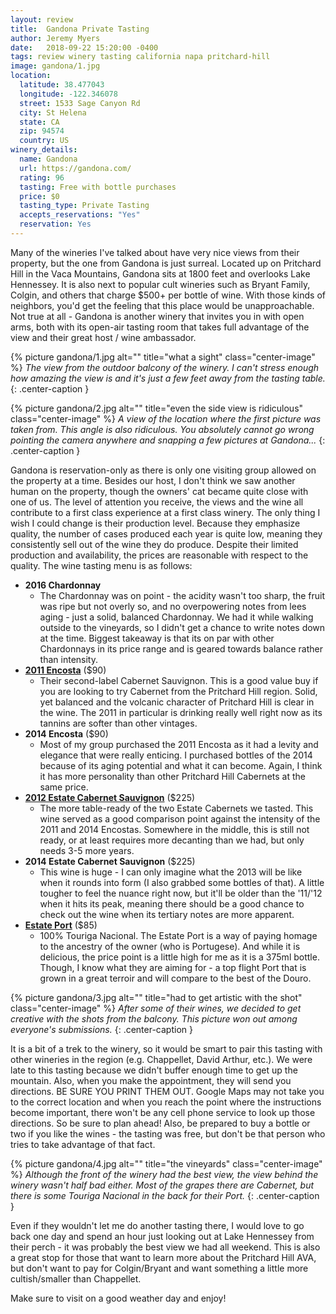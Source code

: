 ```yaml
---
layout: review
title:  Gandona Private Tasting
author: Jeremy Myers
date:   2018-09-22 15:20:00 -0400
tags: review winery tasting california napa pritchard-hill
image: gandona/1.jpg
location:
  latitude: 38.477043
  longitude: -122.346078
  street: 1533 Sage Canyon Rd
  city: St Helena
  state: CA
  zip: 94574
  country: US
winery_details:
  name: Gandona
  url: https://gandona.com/
  rating: 96
  tasting: Free with bottle purchases
  price: $0
  tasting_type: Private Tasting
  accepts_reservations: "Yes"
  reservation: Yes
---
```

Many of the wineries I've talked about have very nice views from their property, but the one from Gandona is just surreal.  Located up on Pritchard Hill in the Vaca Mountains, Gandona sits at 1800 feet and overlooks Lake Hennessey.  It is also next to popular cult wineries such as Bryant Family, Colgin, and others that charge $500+ per bottle of wine.  With those kinds of neighbors, you'd get the feeling that this place would be unapproachable.  Not true at all - Gandona is another winery that invites you in with open arms, both with its open-air tasting room that takes full advantage of the view and their great host / wine ambassador.

{% picture gandona/1.jpg alt="" title="what a sight" class="center-image" %}
*The view from the outdoor balcony of the winery.  I can't stress enough how amazing the view is and it's just a few feet away from the tasting table.*
{: .center-caption }

{% picture gandona/2.jpg alt="" title="even the side view is ridiculous" class="center-image" %}
*A view of the location where the first picture was taken from.  This angle is also ridiculous.  You absolutely cannot go wrong pointing the camera anywhere and snapping a few pictures at Gandona...*
{: .center-caption }

Gandona is reservation-only as there is only one visiting group allowed on the property at a time.  Besides our host, I don't think we saw another human on the property, though the owners' cat became quite close with one of us.  The level of attention you receive, the views and the wine all contribute to a first class experience at a first class winery.  The only thing I wish I could change is their production level.  Because they emphasize quality, the number of cases produced each year is quite low, meaning they consistently sell out of the wine they do produce.  Despite their limited production and availability, the prices are reasonable with respect to the quality.  The wine tasting menu is as follows:

* **2016 Chardonnay**
  * The Chardonnay was on point - the acidity wasn't too sharp, the fruit was ripe but not overly so, and no overpowering notes from lees aging - just a solid, balanced Chardonnay.  We had it while walking outside to the vineyards, so I didn't get a chance to write notes down at the time.  Biggest takeaway is that its on par with other Chardonnays in its price range and is geared towards balance rather than intensity. 
* [**2011 Encosta**](https://gandona.com/wine/#encosta) ($90)
  * Their second-label Cabernet Sauvignon.  This is a good value buy if you are looking to try Cabernet from the Pritchard Hill region.  Solid, yet balanced and the volcanic character of Pritchard Hill is clear in the wine.  The 2011 in particular is drinking really well right now as its tannins are softer than other vintages.
* **2014 Encosta** ($90)
  * Most of my group purchased the 2011 Encosta as it had a levity and elegance that were really enticing.  I purchased bottles of the 2014 because of its aging potential and what it can become.  Again, I think it has more personality than other Pritchard Hill Cabernets at the same price.
* [**2012 Estate Cabernet Sauvignon**](https://gandona.com/wine/#gandona) ($225)
  * The more table-ready of the two Estate Cabernets we tasted.  This wine served as a good comparison point against the intensity of the 2011 and 2014 Encostas.  Somewhere in the middle, this is still not ready, or at least requires more decanting than we had, but only needs 3-5 more years.
* **2014 Estate Cabernet Sauvignon** ($225)
  * This wine is huge - I can only imagine what the 2013 will be like when it rounds into form (I also grabbed some bottles of that).  A little tougher to feel the nuance right now, but it'll be older than the '11/'12 when it hits its peak, meaning there should be a good chance to check out the wine when its tertiary notes are more apparent.  
* [**Estate Port**](https://gandona.com/wine/#fraga) ($85)
  * 100% Touriga Nacional.  The Estate Port is a way of paying homage to the ancestry of the owner (who is Portugese).  And while it is delicious, the price point is a little high for me as it is a 375ml bottle.  Though, I know what they are aiming for - a top flight Port that is grown in a great terroir and will compare to the best of the Douro.  

{% picture gandona/3.jpg alt="" title="had to get artistic with the shot" class="center-image" %}
*After some of their wines, we decided to get creative with the shots from the balcony.  This picture won out among everyone's submissions.*
{: .center-caption }

It is a bit of a trek to the winery, so it would be smart to pair this tasting with other wineries in the region (e.g. Chappellet, David Arthur, etc.).  We were late to this tasting because we didn't buffer enough time to get up the mountain.  Also, when you make the appointment, they will send you directions.  BE SURE YOU PRINT THEM OUT.  Google Maps may not take you to the correct location and when you reach the point where the instructions become important, there won't be any cell phone service to look up those directions.  So be sure to plan ahead!  Also, be prepared to buy a bottle or two if you like the wines - the tasting was free, but don't be that person who tries to take advantage of that fact.

{% picture gandona/4.jpg alt="" title="the vineyards" class="center-image" %}
*Although the front of the winery had the best view, the view behind the winery wasn't half bad either.  Most of the grapes there are Cabernet, but there is some Touriga Nacional in the back for their Port.*
{: .center-caption }

Even if they wouldn't let me do another tasting there, I would love to go back one day and spend an hour just looking out at Lake Hennessey from their perch - it was probably the best view we had all weekend.  This is also a great stop for those that want to learn more about the Pritchard Hill AVA, but don't want to pay for Colgin/Bryant and want something a little more cultish/smaller than Chappellet. 

Make sure to visit on a good weather day and enjoy!
